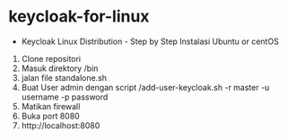 # keycloak-for-linux
- Keycloak Linux Distribution -
Step by Step Instalasi Ubuntu or centOS

1. Clone repositori
2. Masuk direktory /bin
3. jalan file standalone.sh
4. Buat User admin dengan script /add-user-keycloak.sh -r master -u username -p password
5. Matikan firewall
6. Buka port 8080
7. http://localhost:8080
